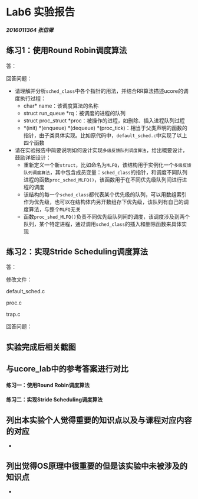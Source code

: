 # Lab6 实验报告

##### 2016011364 张岱墀

## 练习1：使用Round Robin调度算法

答：

回答问题：

* 请理解并分析`sched_class`中各个指针的用法，并结合RR算法描述ucore的调度执行过程：
  * char* name：该调度算法的名称
  * struct run_queue *rq：被调度的进程的队列
  * struct proc_struct *proc：被操作的进程，如删除、插入进程队列过程
  * *(init) *(enqueue) *(dequeue) *(proc_tick)：相当于父类声明的函数的指针，由子类具体实现。比如原代码中，`default_sched.c`中实现了以上四个函数
* 请在实验报告中简要说明如何设计实现`多级反馈队列调度算法`，给出概要设计，鼓励详细设计：
  * 重新定义一个新`struct`，比如命名为`MLFQ`，该结构用于实例化一个`多级反馈队列调度算法`，其中包含成员变量：`sched_class`的指针，和调度不同队列进程的函数`proc_sched_MLFQ()`，该函数用于在不同优先级队列间进行进程的调度
  * 该结构的每一个`sched_class`都代表某个优先级的队列，可以用数组索引作为优先级，也可以在结构体内另开数组存下优先级，该队列有自己的调度算法，与整个`MLFQ`无关
  * 函数`proc_shed_MLFQ()`负责不同优先级队列间的调度，该调度涉及到两个队列，某个特定进程，通过调用`sched_class`的插入和删除函数来具体实现



## 练习2：实现Stride Scheduling调度算法

答：

修改文件：

default_sched.c	

proc.c

trap.c

回答问题：



## 实验完成后相关截图



## 与ucore_lab中的参考答案进行对比

#### 练习一：使用Round Robin调度算法

>

#### 练习二：实现Stride Scheduling调度算法

>



## 列出本实验个人觉得重要的知识点以及与课程对应内容的对应

* 



## 列出觉得OS原理中很重要的但是该实验中未被涉及的知识点

- 